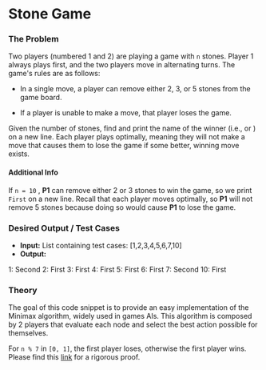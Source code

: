 # Stone Game

### The Problem

Two players (numbered 1 and 2) are playing a game with ```n``` stones. Player 1 always plays first, and the two players move in alternating turns. The game's rules are as follows:

* In a single move, a player can remove either 2, 3, or 5 stones from the game board.

* If a player is unable to make a move, that player loses the game.

Given the number of stones, find and print the name of the winner (i.e.,  or ) on a new line. Each player plays optimally, meaning they will not make a move that causes them to lose the game if some better, winning move exists.

#### Additional Info

If ```n = 10``` , **P1** can remove either 2 or 3 stones to win the game, so we print ```First``` on a new line. Recall that each player moves optimally, so **P1** will not remove 5 stones because doing so would cause **P1** to lose the game.

### Desired Output / Test Cases

* **Input:** List containing test cases: [1,2,3,4,5,6,7,10]
* **Output:**

1:  Second
2:  First
3:  First
4:  First
5:  First
6:  First
7:  Second
10: First

### Theory
The goal of this code snippet is to provide an easy implementation of the Minimax algorithm, widely used in games AIs. This algorithm is composed by 2 players that evaluate each node and select the best action possible for themselves.

For `n % 7` in `[0, 1]`, the first player loses, otherwise the first player wins.
Please find this [link](https://theory.stanford.edu/~trevisan/cs103-14/hw2sol.pdf) for a rigorous proof.
